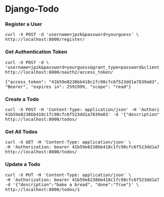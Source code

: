 # Django-Todo

### Register a User

<pre>
curl -X POST -d 'username=jpzk&password=yourguess' \
http://localhost:8000/register/
</pre>

### Get Authentication Token

<pre>
curl -X POST -d \
'username=jpzk&password=yourguess&grant_type=password&client_id=jpzk' \
http://localhost:8000/oauth2/access_token/
 
{"access_token": "41b59e8238bb418c1fc98cfc6f523dd1a7839a03", "token_type":
"Bearer", "expires_in": 2591999, "scope": "read"} 
</pre>

### Create a Todo

<pre>
curl -X POST -H 'Content-Type: application/json' -H 'Authorization: bearer \
41b59e8238bb418c1fc98cfc6f523dd1a7839a03' -d '{"description":"bake a bread"}' \
http://localhost:8000/todos/ 
</pre>

### Get All Todos

<pre>
curl -X GET -H 'Content-Type: application/json' \
-H 'Authorization: bearer 41b59e8238bb418c1fc98cfc6f523dd1a7839a03' \
http://localhost:8000/todos/
</pre>

### Update a Todo

<pre>
curl -X PUT -H 'Content-Type: application/json' \
-H 'Authorization: bearer 41b59e8238bb418c1fc98cfc6f523dd1a7839a03' \
-d '{"description":"bake a bread", "done":"True"}' \
http://localhost:8000/todos/1
</pre> 
